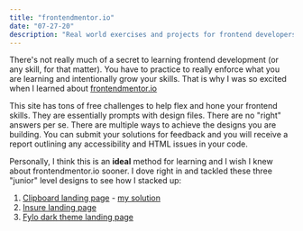 ```yaml
---
title: "frontendmentor.io"
date: "07-27-20"
description: "Real world exercises and projects for frontend developers"
---
```


There's not really much of a secret to learning frontend development (or any skill, for that matter). You have to practice to really enforce what you are learning and intentionally grow your skills. That is why I was so excited when I learned about <a href="https://www.frontendmentor.io/" target="_blank">frontendmentor.io</a>

This site has tons of free challenges to help flex and hone your frontend skills. They are essentially prompts with design files. There are no "right" answers per se. There are multiple ways to achieve the designs you are building. You can submit your solutions for feedback and you will receive a report outlining any accessibility and HTML issues in your code. 

Personally, I think this is an **ideal** method for learning and I wish I knew about frontendmentor.io sooner. I dove right in and tackled these three "junior" level designs to see how I stacked up:
1. <a href="https://www.frontendmentor.io/challenges/clipboard-landing-page-5cc9bccd6c4c91111378ecb9" target="_blank">Clipboard landing page</a> - <a href="https://clipboard-landing-page.surge.sh/" target="_blank">my solution</a>
2. <a href="https://www.frontendmentor.io/challenges/insure-landing-page-uTU68JV8" target="_blank">Insure landing page</a>
3. <a href="https://www.frontendmentor.io/challenges/fylo-dark-theme-landing-page-5ca5f2d21e82137ec91a50fd" target="_blank">Fylo dark theme landing page</a>
